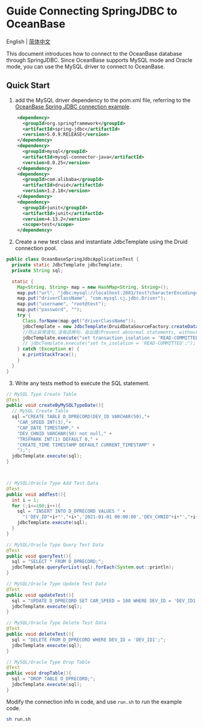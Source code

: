 # Guide Connecting SpringJDBC to OceanBase
English | [简体中文](README-CN.md)

This document introduces how to connect to the OceanBase database through SpringJDBC.
Since OceanBase supports MySQL mode and Oracle mode, you can use the MySQL driver to connect to OceanBase.

## Quick Start

1. add the MySQL driver dependency to the pom.xml file, referring to the [OceanBase Spring JDBC connection example](https://www.oceanbase.com/docs/community-observer-cn-10000000000900916).

```xml
    <dependency>
      <groupId>org.springframework</groupId>
      <artifactId>spring-jdbc</artifactId>
      <version>5.0.9.RELEASE</version>
    </dependency>
    <dependency>
      <groupId>mysql</groupId>
      <artifactId>mysql-connector-java</artifactId>
      <version>8.0.25</version>
    </dependency>
    <dependency>
      <groupId>com.alibaba</groupId>
      <artifactId>druid</artifactId>
      <version>1.2.18</version>
    </dependency>
    <dependency>
      <groupId>junit</groupId>
      <artifactId>junit</artifactId>
      <version>4.13.2</version>
      <scope>test</scope>
    </dependency>
```

2. Create a new test class and instantiate JdbcTemplate using the Druid connection pool.

```java
public class OceanBaseSpringJdbcApplicationTest {
  private static JdbcTemplate jdbcTemplate;
  private String sql;

  static {
    Map<String, String> map = new HashMap<String, String>();
    map.put("url", "jdbc:mysql://localhost:2881/test?characterEncoding=utf-8&useSSL=false&serverTimezone=UTC");
    map.put("driverClassName", "com.mysql.cj.jdbc.Driver");
    map.put("username", "root@test");
    map.put("password", "");
    try {
      Class.forName(map.get("driverClassName"));
      jdbcTemplate = new JdbcTemplate(DruidDataSourceFactory.createDataSource(map));
      //防止异常语句,没有这两句，会出错(Prevent abnormal statements, without which errors will occur)
      jdbcTemplate.execute("set transaction_isolation = 'READ-COMMITTED';"); // MySQL 8.0 之后，系统变量 tx_isolation 被更改为 transaction_isolation (After MySQL 8.0, the system variable tx_isolation was changed to transaction_isolation)
      // jdbcTemplate.execute("set tx_isolation = 'READ-COMMITTED';"); // MySQL 8.0 之前的版本使用 tx_isolation (tx_isolation is used in versions before MySQL 8.0)
    } catch (Exception e) {
      e.printStackTrace();
    }
  }
}
```

3. Write any tests method to execute the SQL statement.

```java
// MySQL Type Create Table
@Test
public void createByMySQLTypeDate(){
  // MySQL Create Table
  sql ="CREATE TABLE D_DPRECORD(DEV_ID VARCHAR(50),"+
    "CAR_SPEED INT(3),"+
    "CAP_DATE TIMESTAMP," +
    "DEV_CHNID VARCHAR(50) not null," +
    "TRSFMARK INT(1) DEFAULT 0," +
    "CREATE_TIME TIMESTAMP DEFAULT CURRENT_TIMESTAMP" +
    ");";
  jdbcTemplate.execute(sql);
}



// MySQL/Oracle Type Add Test Data
@Test
public void addTest(){
  int i = 1;
  for (;i<=100;i++){
    sql = "INSERT INTO D_DPRECORD VALUES " +
      "('DEV_ID"+i+"',"+i+",'2021-01-01 00:00:00','DEV_CHNID"+i+"',"+i+",'2021-01-01 00:00:00');";
    jdbcTemplate.execute(sql);
  }
}

// MySQL/Oracle Type Query Test Data
@Test
public void queryTest(){
  sql = "SELECT * FROM D_DPRECORD;";
  jdbcTemplate.queryForList(sql).forEach(System.out::println);
}

// MySQL/Oracle Type Update Test Data
@Test
public void updateTest(){
  sql = "UPDATE D_DPRECORD SET CAR_SPEED = 100 WHERE DEV_ID = 'DEV_ID1';";
  jdbcTemplate.execute(sql);
}

// MySQL/Oracle Type Delete Test Data
@Test
public void deleteTest(){
  sql = "DELETE FROM D_DPRECORD WHERE DEV_ID = 'DEV_ID1';";
  jdbcTemplate.execute(sql);
}

// MySQL/Oracle Type Drop Table
@Test
public void dropTable(){
  sql = "DROP TABLE D_DPRECORD;";
  jdbcTemplate.execute(sql);
}
```

Modify the connection info in code, and use `run.sh` to run the example code.

```bash
sh run.sh
```
